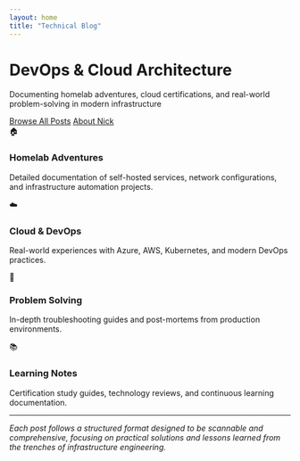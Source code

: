 ```yaml
---
layout: home
title: "Technical Blog"
---
```


<div class="hero-section">
  <h1>DevOps & Cloud Architecture</h1>
  <p class="lead">Documenting homelab adventures, cloud certifications, and real-world problem-solving in modern infrastructure</p>
  <div class="cta-buttons">
    <a href="/Blog/archive/" class="btn btn-primary">Browse All Posts</a>
    <a href="/Blog/about/" class="btn btn-secondary">About Nick</a>
  </div>
</div>

<div class="content-sections">
  <div class="section-card">
    <div class="section-icon">🏠</div>
    <h3>Homelab Adventures</h3>
    <p>Detailed documentation of self-hosted services, network configurations, and infrastructure automation projects.</p>
  </div>
  
  <div class="section-card">
    <div class="section-icon">☁️</div>
    <h3>Cloud & DevOps</h3>
    <p>Real-world experiences with Azure, AWS, Kubernetes, and modern DevOps practices.</p>
  </div>
  
  <div class="section-card">
    <div class="section-icon">🔧</div>
    <h3>Problem Solving</h3>
    <p>In-depth troubleshooting guides and post-mortems from production environments.</p>
  </div>
  
  <div class="section-card">
    <div class="section-icon">📚</div>
    <h3>Learning Notes</h3>
    <p>Certification study guides, technology reviews, and continuous learning documentation.</p>
  </div>
</div>

---

*Each post follows a structured format designed to be scannable and comprehensive, focusing on practical solutions and lessons learned from the trenches of infrastructure engineering.*